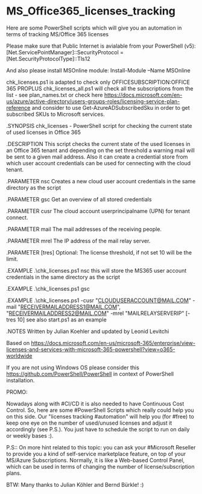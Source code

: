 # MS_Office365_licenses_tracking
Here are some PowerShell scripts which will give you an automation in terms of tracking MS/Office 365 licenses 

Please make sure that Public Internet is avialable from your PowerShell (v5):
[Net.ServicePointManager]::SecurityProtocol = [Net.SecurityProtocolType]::Tls12

And also please install MSOnline module:
Install-Module –Name MSOnline

chk_licenses.ps1 is adapted to check only OFFICESUBSCRIPTION:OFFICE 365 PROPLUS
chk_licenses_all.ps1 will check all the subscriptions from the list - see plan_names.txt or check here https://docs.microsoft.com/en-us/azure/active-directory/users-groups-roles/licensing-service-plan-reference and consider to use Get-AzureADSubscribedSku in order to get subscribed SKUs to Microsoft services.

.SYNOPSIS
chk_licenses - PowerShell script for checking the current state of used licenses in Office 365

.DESCRIPTION 
This script checks the current state of the used licenses in an Office 365 tenant and depending on the set threshold a warning mail will be sent to a given mail address. Also it can create a credential store from which user account credentials can be used for cennecting with the cloud tenant.

.PARAMETER nsc
Creates a new cloud user account credentials in the same directory as the script

.PARAMETER gsc
Get an overview of all stored credentials

.PARAMETER cusr 
The cloud account userprincipalname (UPN) for tenant connect.

.PARAMETER mail 
The mail addresses of the receiving people.

.PARAMETER mrel 
The IP address of the mail relay server.

.PARAMETER [tres]
Optional: The license threshold, if not set 10 will be the limit.

.EXAMPLE
.\chk_licenses.ps1 nsc 
this will store the MS365 user account credentials in the same directory as the script


.EXAMPLE
.\chk_licenses.ps1 gsc

.EXAMPLE
.\chk_licenses.ps1 -cusr "CLOUDUSERACCOUNT@MAIL.COM" -mail "RECEIVERMAILADDRESS1@MAIL.COM", "RECEIVERMAILADDRESS2@MAIL.COM" -mrel "MAILRELAYSERVERIP" [-tres 10]
see also start.ps1 as an example


.NOTES
Written by Julian Koehler and updated by Leonid Levitchi

Based on https://docs.microsoft.com/en-us/microsoft-365/enterprise/view-licenses-and-services-with-microsoft-365-powershell?view=o365-worldwide

If you are not using Windows OS please consider this https://github.com/PowerShell/PowerShell in context of PowerShell installation.


PROMO:

Nowadays along with #CI/CD it is also needed to have Continuous Cost Control. So, here are some #PowerShell Scripts which really could help you on this side.
Our "licenses tracking #automation" will help you (for #free) to keep one eye on the number of used/unused licenses and adjust it accordingly (see P.S.). You just have to schedule the script to run on daily or weekly bases :).

P.S:: On more hint related to this topic: you can ask your #Microsoft Reseller to provide you a kind of self-service marketplace feature, on top of your MS/Azure Subscriptions. Normally, it is like a Web-based Control Panel, which can be used in terms of changing the number of license/subscription plans.

BTW: Many thanks to Julian Köhler and Bernd Bürkle! :)

